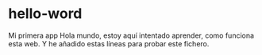 # hello-word
Mi primera app
Hola mundo, estoy aquí intentado aprender, como funciona esta web.
Y he añadido estas líneas para probar este fichero.
